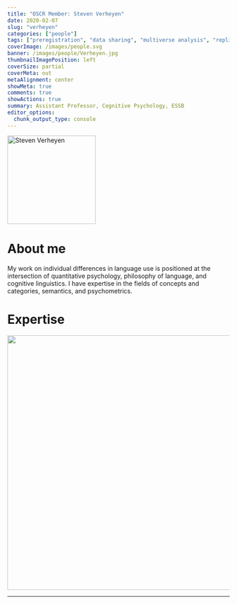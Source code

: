 ```yaml
---
title: "OSCR Member: Steven Verheyen"
date: 2020-02-07
slug: "verheyen"
categories: ["people"]
tags: ["preregistration", "data sharing", "multiverse analysis", "replication", "school-essb"] # top 3 categories + unique + school
coverImage: /images/people.svg
banner: /images/people/Verheyen.jpg
thumbnailImagePosition: left
coverSize: partial
coverMeta: out
metaAlignment: center
showMeta: true
comments: true
showActions: true
summary: Assistant Professor, Cognitive Psychology, ESSB  
editor_options: 
  chunk_output_type: console
---
```

<!-- EMAIL -->
<p>
  <a href="mailto:verheyen@essb.eur.nl">
  <img border="0" alt="Steven Verheyen" src="/images/people/Verheyen.jpg" width="200" height="200" align="center">
  </a>
</p>


<p align="center">
<!--  CV
  <a href="" class="fa-solid fa-file" style="color:#000000;">
  </a> -->

<!-- TWITTER 
  <a href="" class="fa-brands fa-x-twitter" style="color:#000000;">
  </a>
  -->

<!-- GOOGLE SCHOLAR
  <a href="" class="fa-brands fa-google-scholar" style="color:#000000;">
  </a>
  -->
  
<!-- RESEARCHGATE -->  
  <a href="https://www.researchgate.net/profile/Steven_Verheyen" class="fa-brands fa-researchgate" style="color:#000000;">
  </a>
  
<!-- LINKEDIN 
  <a href="" class="fa-brands fa-linkedin" style="color:#000000;">
  </a> -->  
  
  <!-- ORCID -->  
  <a href="https://orcid.org/0000-0002-6778-6744" class="fa-brands fa-orcid" style="color:#000000;">
  </a>

<!-- PERSONAL WEBSITE -->  
  <a href="http://www.stevenverheyen.com/" class="fa-solid fa-link" style="color:#000000;">
  </a> 

<!-- GITHUB 
  <a href="" class="fa-brands fa-github" style="color:#000000;"> 
  </a> -->
</p>


# About me

My work on individual differences in language use is positioned at the intersection of quantitative psychology, philosophy of language, and cognitive linguistics. I have expertise in the fields of concepts and categories, semantics, and psychometrics.

# Expertise

<img src="{{< blogdown/postref >}}index_files/figure-html/radarPlot-1.png" width="576" />

***


